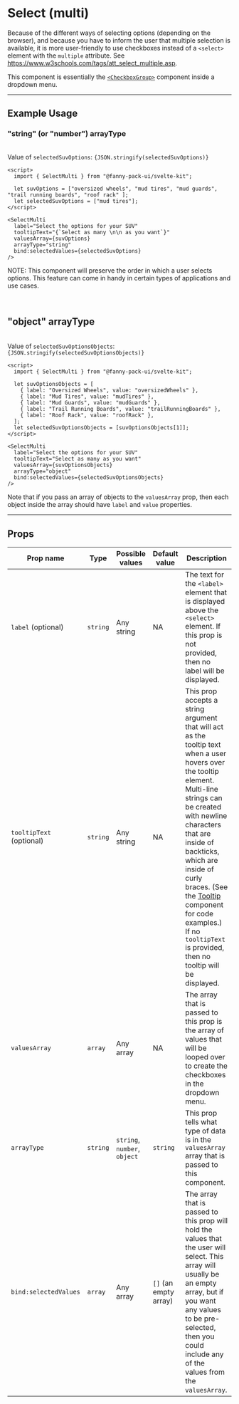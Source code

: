 <script lang="ts">
  import { SelectMulti } from "/src/lib";

  let suvOptions = ["oversized wheels", "mud tires", "mud guards", "trail running boards", "roof rack" ];
  let selectedSuvOptions = ["mud tires"];

  let suvOptionsObjects = [
    { label: "Oversized Wheels", value: "oversizedWheels" },
    { label: "Mud Tires", value: "mudTires" },
    { label: "Mud Guards", value: "mudGuards" },
    { label: "Trail Running Boards", value: "trailRunningBoards" },
    { label: "Roof Rack", value: "roofRack" },
  ];
  let selectedSuvOptionsObjects = [suvOptionsObjects[1]];
</script>


# Select (multi)

Because of the different ways of selecting options (depending on the browser), and because you have to inform the user that multiple selection is available, it is more user-friendly to use checkboxes instead of a `<select>` element with the `multiple` attribute. See https://www.w3schools.com/tags/att_select_multiple.asp.

This component is essentially the [`<CheckboxGroup>`](/components/checkbox-group) component inside a dropdown menu.

---

## Example Usage

### "string" (or "number") arrayType

<SelectMulti
  label="Select the options for your SUV"
  tooltipText="{`Select as many \n\n as you want`}"
  valuesArray={suvOptions}
  arrayType="string"
  bind:selectedValues={selectedSuvOptions}
/>

<br>

<div>Value of <code>selectedSuvOptions</code>: <code>{JSON.stringify(selectedSuvOptions)}</code></div>

```svelte
<script>
  import { SelectMulti } from "@fanny-pack-ui/svelte-kit";

  let suvOptions = ["oversized wheels", "mud tires", "mud guards", "trail running boards", "roof rack" ];
  let selectedSuvOptions = ["mud tires"];
</script>

<SelectMulti
  label="Select the options for your SUV"
  tooltipText="{`Select as many \n\n as you want`}"
  valuesArray={suvOptions}
  arrayType="string"
  bind:selectedValues={selectedSuvOptions}
/>
```


NOTE: This component will preserve the order in which a user selects options. This feature can come in handy in certain types of applications and use cases.

<br>

## "object" arrayType

<SelectMulti
  label="Select the options for your SUV"
  tooltipText="Select as many as you want"
  valuesArray={suvOptionsObjects}
  arrayType="object"
  bind:selectedValues={selectedSuvOptionsObjects}
/>

<br>

<div>Value of <code>selectedSuvOptionsObjects</code>: <code>{JSON.stringify(selectedSuvOptionsObjects)}</code></div>

```svelte
<script>
  import { SelectMulti } from "@fanny-pack-ui/svelte-kit";

  let suvOptionsObjects = [
    { label: "Oversized Wheels", value: "oversizedWheels" },
    { label: "Mud Tires", value: "mudTires" },
    { label: "Mud Guards", value: "mudGuards" },
    { label: "Trail Running Boards", value: "trailRunningBoards" },
    { label: "Roof Rack", value: "roofRack" },
  ];
  let selectedSuvOptionsObjects = [suvOptionsObjects[1]];
</script>

<SelectMulti
  label="Select the options for your SUV"
  tooltipText="Select as many as you want"
  valuesArray={suvOptionsObjects}
  arrayType="object"
  bind:selectedValues={selectedSuvOptionsObjects}
/>
```

Note that if you pass an array of objects to the `valuesArray` prop, then each object inside the array should have `label` and `value` properties.

---

## Props
| Prop name | Type | Possible values | Default value | Description |
| --------- | ---- | --------------- | ------------- | ----------- |
| `label` (optional) | `string` | Any string | NA | The text for the `<label>` element that is displayed above the `<select>` element. If this prop is not provided, then no label will be displayed. |
| `tooltipText` (optional) | `string` | Any string | NA | This prop accepts a string argument that will act as the tooltip text when a user hovers over the tooltip element. Multi-line strings can be created with newline characters that are inside of backticks, which are inside of curly braces. (See the [Tooltip](/components/tooltip) component for code examples.) If no `tooltipText` is provided, then no tooltip will be displayed. |
| `valuesArray` | `array` | Any array | NA | The array that is passed to this prop is the array of values that will be looped over to create the checkboxes in the dropdown menu. |
| `arrayType` | `string` | `string`, `number`, `object` | `string` | This prop tells what type of data is in the `valuesArray` array that is passed to this component. |
| `bind:selectedValues` | `array` | Any array | `[]` (an empty array) | The array that is passed to this prop will hold the values that the user will select. This array will usually be an empty array, but if you want any values to be pre-selected, then you could include any of the values from the `valuesArray`. |
